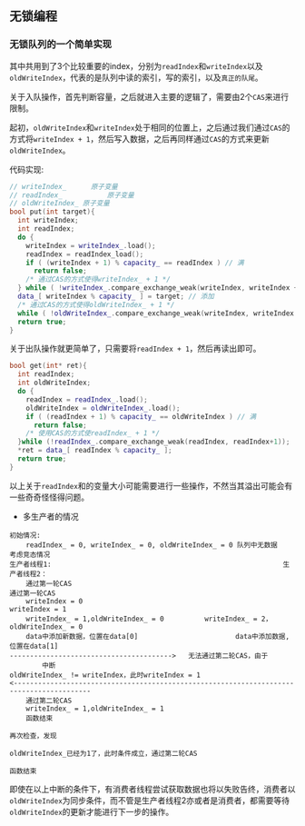 ## 无锁编程



### 无锁队列的一个简单实现

其中共用到了3个比较重要的index，分别为`readIndex`和`writeIndex`以及`oldWriteIndex`，代表的是队列中读的索引，写的索引，以及`真正的队尾`。



关于入队操作，首先判断容量，之后就进入主要的逻辑了，需要由2个`CAS`来进行限制。

起初，`oldWriteIndex`和`writeIndex`处于相同的位置上，之后通过我们通过`CAS`的方式将`writeIndex + 1`，然后写入数据，之后再同样通过`CAS`的方式来更新`oldWriteIndex`。

代码实现:

```c++
// writeIndex_ 		原子变量
// readIndex_			原子变量
// oldWriteIndex_ 原子变量
bool put(int target){
  int writeIndex;
  int readIndex;
  do {
    writeIndex = writeIndex_.load();
    readIndex = readIndex_load();
    if ( (writeIndex + 1) % capacity_ == readIndex ) // 满
      return false;
    /* 通过CAS的方式使得writeIndex_ + 1 */
  } while ( !writeIndex_.compare_exchange_weak(writeIndex, writeIndex + 1));
  data_[ writeIndex % capacity_ ] = target; // 添加
  /* 通过CAS的方式使得oldWriteIndex_ + 1 */
  while ( !oldWriteIndex_.compare_exchange_weak(writeIndex, writeIndex + 1));
  return true;
}
```

关于出队操作就更简单了，只需要将`readIndex + 1`，然后再读出即可。

```c++
bool get(int* ret){
  int readIndex;
  int oldWriteIndex;
  do {
    readIndex = readIndex_.load();
    oldWriteIndex = oldWriteIndex_.load();
    if ( (readIndex + 1) % capacity_ == oldWriteIndex ) // 满
      return false;
    /* 使用CAS的方式使readIndex_ + 1 */
  }while (!readIndex_.compare_exchange_weak(readIndex, readIndex+1));
  *ret = data_[ readIndex % capacity_ ];
  return true;
}
```

以上关于`readIndex`和的变量大小可能需要进行一些操作，不然当其溢出可能会有一些奇奇怪怪得问题。

* 多生产者的情况

```
初始情况:
	readIndex_ = 0, writeIndex_ = 0, oldWriteIndex_ = 0 队列中无数据
考虑竞态情况
生产者线程1:															生产者线程2：
	通过第一轮CAS														通过第一轮CAS
	writeIndex = 0													writeIndex = 1
	writeIndex_ = 1,oldWriteIndex_ = 0			writeIndex_ = 2，oldWriteIndex_ = 0
	data中添加新数据，位置在data[0]						 data中添加数据,位置在data[1]
---------------------------------------->	无法通过第二轮CAS，由于
		中断  																oldWriteIndex_ != writeIndex，此时writeIndex = 1
<-----------------------------------------------------------------------------------------
	通过第二轮CAS														
	writeIndex_ = 1,oldWriteIndex_ = 1
	函数结束
																					再次检查，发现
																					oldWriteIndex_已经为1了，此时条件成立，通过第二轮CAS
																					函数结束
```

即使在以上中断的条件下，有消费者线程尝试获取数据也将以失败告终，消费者以`oldWriteIndex`为同步条件，而不管是生产者线程2亦或者是消费者，都需要等待`oldWriteIndex`的更新才能进行下一步的操作。
